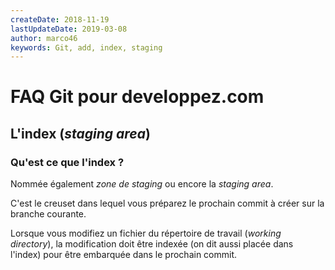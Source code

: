 ```yaml
---
createDate: 2018-11-19
lastUpdateDate: 2019-03-08
author: marco46
keywords: Git, add, index, staging
---
```


# FAQ Git pour developpez.com

## L'index (*staging area*)

### Qu'est ce que l'index ?

Nommée également *zone de staging* ou encore la *staging area*.

C'est le creuset dans lequel vous préparez le prochain commit à créer sur la branche courante.

Lorsque vous modifiez un fichier du répertoire de travail (*working directory*), la modification doit être indexée (on dit aussi placée dans l'index) pour être embarquée dans le prochain commit.
